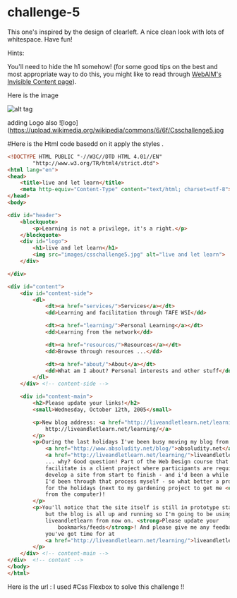 # challenge-5
This one's inspired by the design of clearleft. A nice clean look with lots of whitespace. Have fun!

Hints:

You'll need to hide the h1 somehow! (for some good tips on the best and most appropriate way to do this, you might like to read through [WebAIM's Invisible Content page](http://webaim.org/techniques/css/invisiblecontent/)).

Here is the image 

![ alt tag ](https://upload.wikimedia.org/wikipedia/commons/f/fe/Csschallenge5.png)

adding Logo also ![logo](https://upload.wikimedia.org/wikipedia/commons/6/6f/Csschallenge5.jpg

#Here is the Html code basedd on it apply the styles .

```html
<!DOCTYPE HTML PUBLIC "-//W3C//DTD HTML 4.01//EN"
        "http://www.w3.org/TR/html4/strict.dtd">
<html lang="en">
<head>
    <title>live and let learn</title>
    <meta http-equiv="Content-Type" content="text/html; charset=utf-8">
</head>
<body>

<div id="header">
    <blockquote>
        <p>Learning is not a privilege, it's a right.</p>
    </blockquote>
    <div id="logo">
        <h1>live and let learn</h1>
        <img src="images/csschallenge5.jpg" alt="live and let learn">
    </div>

</div>

<div id="content">
    <div id="content-side">
        <dl>
            <dt><a href="services/">Services</a></dt>
            <dd>Learning and facilitation through TAFE WSI</dd>

            <dt><a href="learning/">Personal Learning</a></dt>
            <dd>Learning from the network</dd>

            <dt><a href="resources/">Resources</a></dt>
            <dd>Browse through resources ...</dd>

            <dt><a href="about/">About</a></dt>
            <dd>What am I about? Personal interests and other stuff</dd>
        </dl>
    </div> <!-- content-side -->

    <div id="content-main">
        <h2>Please update your links!</h2>
        <small>Wednesday, October 12th, 2005</small>

        <p>New blog address: <a href="http://liveandletlearn.net/learning/">
            http://liveandletlearn.net/learning/</a>
        </p>
        <p>During the last holidays I've been busy moving my blog from
            <a href="http://www.absoludity.net/blog/">absoludity.net</a> to
            <a href="http://liveandletlearn.net/learning/">liveandletlearn.net</a>
            ... why? Good question! Part of the Web Design course that I
            facilitate is a client project where participants are required to
            develop a site from start to finish - and i'd been a while since
            I'd been through that process myself - so what better a project
            for the holidays (next to my gardening project to get me <em>away</em>
            from the computer)!
        </p>
        <p>You'll notice that the site itself is still in prototype stage,
            but the blog is all up and running so I'm going to be using
            liveandletlearn from now on. <strong>Please update your
                bookmarks/feeds</strong>! And please give me any feedback
            you've got time for at
            <a href="http://liveandletlearn.net/learning/">liveandletlearn.net</a>!
        </p>
    </div> <!-- content-main -->
</div>  <!-- content -->
</body>
</html>
```
Here is the url :
I used #Css Flexbox to solve this challenge !!
